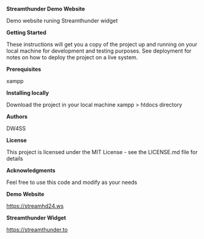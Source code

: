 **Streamthunder Demo Website**  

Demo website runing Streamthunder widget

**Getting Started** 

These instructions will get you a copy of the project up and running on your local machine for development and testing purposes. See deployment for notes on how to deploy the project on a live system.

**Prerequisites** 

xampp

**Installing locally**  

Download the project in your local machine xampp > htdocs directory
 
**Authors** 

DW4SS
 
**License** 

This project is licensed under the MIT License - see the LICENSE.md file for details

**Acknowledgments**  

Feel free to use this code and modify as your needs

**Demo Website**

https://streamhd24.ws 

**Streamthunder Widget**  

https://streamthunder.to
